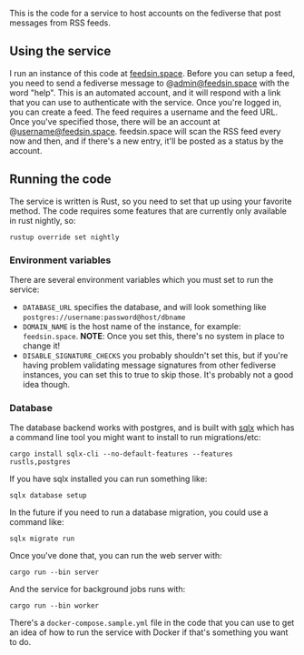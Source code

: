 This is the code for a service to host accounts on the fediverse that
post messages from RSS feeds.


## Using the service

I run an instance of this code at
[feedsin.space](feedsin.space). Before you can setup a feed, you need
to send a fediverse message to @admin@feedsin.space with the word
"help". This is an automated account, and it will respond with a link
that you can use to authenticate with the service. Once you're logged
in, you can create a feed. The feed requires a username and the feed
URL. Once you've specified those, there will be an account at
@username@feedsin.space. feedsin.space will scan the RSS feed every
now and then, and if there's a new entry, it'll be posted as a status
by the account.

## Running the code

The service is written is Rust, so you need to set that up using your
favorite method. The code requires some features that are currently
only available in rust nightly, so:

```
rustup override set nightly
```

### Environment variables

There are several environment variables which you must set to run the service:


* `DATABASE_URL` specifies the database, and will look something like
  `postgres://username:password@host/dbname`
* `DOMAIN_NAME` is the host name of the instance, for example:
  `feedsin.space`. **NOTE**: Once you set this, there's no system in
  place to change it!
* `DISABLE_SIGNATURE_CHECKS` you probably shouldn't set this, but if
  you're having problem validating message signatures from other
  fediverse instances, you can set this to true to skip those. It's
  probably not a good idea though.


### Database

The database backend works with postgres, and is built with
[sqlx](https://github.com/launchbadge/sqlx) which has a command line
tool you might want to install to run migrations/etc:

```
cargo install sqlx-cli --no-default-features --features rustls,postgres
```

If you have sqlx installed you can run something like:

```
sqlx database setup
```

In the future if you need to run a database migration, you could use a command like:

```
sqlx migrate run
```


Once you've done that, you can run the web server with:

```
cargo run --bin server
```


And the service for background jobs runs with:
```
cargo run --bin worker
```

There's a `docker-compose.sample.yml` file in the code that you can
use to get an idea of how to run the service with Docker if that's
something you want to do.
